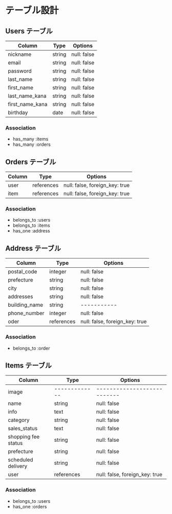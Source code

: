 # テーブル設計

## Users テーブル

| Column            | Type   | Options     |
| --------          | ------ | ----------- |
| nickname          | string | null: false |
| email             | string | null: false |
| password          | string | null: false |
| last_name         | string | null: false |
| first_name        | string | null: false |
| last_name_kana    | string | null: false |
| first_name_kana   | string | null: false |
| birthday          | date   | null: false |

### Association

- has_many :items
- has_many :orders


## Orders テーブル

| Column               | Type           | Options                        |
| ------------------   | -------------- | --------------------------     |
| user                 | references     | null: false, foreign_key: true |
| item                 | references     | null: false, foreign_key: true |


### Association

- belongs_to :users
- belongs_to :items
- has_one :address

## Address テーブル

| Column         | Type          | Options     |
| -----------    | ----------     | ----------- |
| postal_code    | integer        | null: false |
| prefecture     | string         | null: false |
| city           | string         | null: false |
| addresses      | string         | null: false |
| building_name  | string         | ----------- |
| phone_number   | integer        | null: false |
| oder           | references     | null: false, foreign_key: true |



### Association

- belongs_to :order

## Items テーブル

| Column               | Type          | Options                        |
| ------------------   | ------------- | ---------------------------    |
| image                | ------------- | ---------------------------    |
| name                 | string        | null: false                    |
| info                 | text          | null: false                    |
| category             | string        | null: false                    |
| sales_status         | text          | null: false                    |
| shopping fee status  | string        | null: false                    | 
| prefecture           | string        | null: false                    |    
| scheduled  delivery  | string        | null: false                    |
| user                 | references    | null: false, foreign_key: true |


### Association
- belongs_to :users     
- has_one :orders
